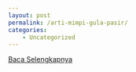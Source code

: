 ```yaml
---
layout: post
permalink: /arti-mimpi-gula-pasir/
categories:
    - Uncategorized
---
```


[Baca Selengkapnya](/09)